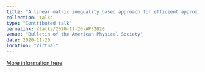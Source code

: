 ```yaml
---
title: "A linear matrix inequality based approach for efficient approximation of permissible perturbation amplitude in wall-bounded shear flows at transitional Reynolds numbers, Chang Liu, Dennice Gayme"
collection: talks
type: "Contributed talk"
permalink: /talks/2020-11-20-APS2020
venue: "Bulletin of the American Physical Society"
date: 2020-11-20
location: "Virtual"
---
```


[More information here](https://meetings.aps.org/Meeting/DFD20/Session/Y03.2)
